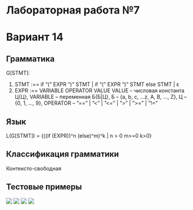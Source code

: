 # Лабораторная работа №7
# Вариант 14
## Грамматика
G[STMT]:
1. STMT :== if “(” EXPR “)” STMT | if “(” EXPR “)” STMT else
STMT | ε
2. EXPR :== VARIABLE OPERATOR VALUE
VALUE – числовая константа Ц{Ц}, VARIABLE – переменная
Б{Б|Ц}, Б – {a, b, c, ...z, A, B, …, Z}, Ц – {0, 1, …, 9}, OPERATOR – ”==” |
”<” | ”<=” | ”>” | ”>=” | ”!=”
## Язык
L(G[STMT]) = {((if (EXPR))^n (else)^m)^k | n > 0 m>=0 k>0}
## Классификация грамматики
Контексто-свободная
## Тестовые примеры
<img src = "ex1.png">
<img src = "ex2.png">
<img src = "ex3.png">
<img src = "ex4.png">